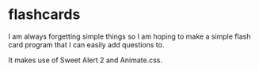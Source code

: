 # flashcards

I am always forgetting simple things so I am hoping to make a simple flash card
program that I can easily add questions to.

It makes use of Sweet Alert 2 and Animate.css.
